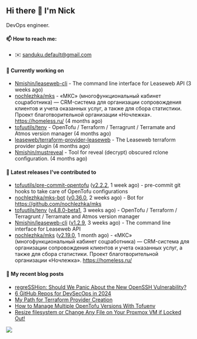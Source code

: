## Hi there 👋 I'm Nick

DevOps engineer.

#### 📫 How to reach me:

- ✉️ sanduku.default@gmail.com

#### 👷 Currently working on


- [Nmishin/leaseweb-cli](https://github.com/Nmishin/leaseweb-cli) - The command line interface for Leaseweb API (3 weeks ago)
- [nochlezhka/mks](https://github.com/nochlezhka/mks) - «МКС» (многофункциональный кабинет соцработника) — CRM-система для организации сопровождения клиентов и учета оказанных услуг, а также для сбора статистики. Проект благотворительной организации «Ночлежка». https://homeless.ru/ (4 months ago)
- [tofuutils/tenv](https://github.com/tofuutils/tenv) - OpenTofu / Terraform / Terragrunt / Terramate and Atmos version manager (4 months ago)
- [leaseweb/terraform-provider-leaseweb](https://github.com/leaseweb/terraform-provider-leaseweb) - The Leaseweb terraform provider plugin (4 months ago)
- [Nmishin/mustreveal](https://github.com/Nmishin/mustreveal) - Tool for reveal (decrypt) obscured rclone configuration. (4 months ago)

#### 🔭 Latest releases I've contributed to

- [tofuutils/pre-commit-opentofu](https://github.com/tofuutils/pre-commit-opentofu) ([v2.2.2](https://github.com/tofuutils/pre-commit-opentofu/releases/tag/v2.2.2), 1 week ago) - pre-commit git hooks to take care of OpenTofu configurations
- [nochlezhka/mks-bot](https://github.com/nochlezhka/mks-bot) ([v0.36.0](https://github.com/nochlezhka/mks-bot/releases/tag/v0.36.0), 2 weeks ago) - Bot for https://github.com/nochlezhka/mks
- [tofuutils/tenv](https://github.com/tofuutils/tenv) ([v4.8.0-beta1](https://github.com/tofuutils/tenv/releases/tag/v4.8.0-beta1), 3 weeks ago) - OpenTofu / Terraform / Terragrunt / Terramate and Atmos version manager
- [Nmishin/leaseweb-cli](https://github.com/Nmishin/leaseweb-cli) ([v1.2.9](https://github.com/Nmishin/leaseweb-cli/releases/tag/v1.2.9), 3 weeks ago) - The command line interface for Leaseweb API
- [nochlezhka/mks](https://github.com/nochlezhka/mks) ([v2.19.0](https://github.com/nochlezhka/mks/releases/tag/v2.19.0), 1 month ago) - «МКС» (многофункциональный кабинет соцработника) — CRM-система для организации сопровождения клиентов и учета оказанных услуг, а также для сбора статистики. Проект благотворительной организации «Ночлежка». https://homeless.ru/

#### 📜 My recent blog posts
- [regreSSHion: Should We Panic About the New OpenSSH Vulnerability?](https://dzone.com/articles/what-is-the-regresshion-vulnerability)
- [6 GitHub Repos for DevSecOps in 2024](https://hackernoon.com/6-github-repos-for-devsecops-in-2024)
- [My Path for Terraform Provider Creation](https://hackernoon.com/my-path-for-terraform-provider-creation)
- [How to Manage Multiple OpenTofu Versions With Tofuenv](https://hackernoon.com/how-to-manage-multiple-opentofu-versions-with-tofuenv)
- [Resize filesystem or Change Any File on Your Proxmox VM if Locked Out!](https://hackernoon.com/resize-filesystem-or-change-any-file-on-your-proxmox-vm-if-locked-out)

![](https://komarev.com/ghpvc/?username=Nmishin&color=green)
